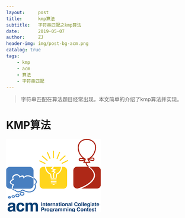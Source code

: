 ```yaml
---
layout:     post
title:      kmp算法
subtitle:   字符串匹配之kmp算法
date:       2019-05-07
author:     ZJ
header-img: img/post-bg-acm.png
catalog: true
tags:
    - kmp
    - acm
    - 算法
    - 字符串匹配
---
```


>字符串匹配在算法题目经常出现，本文简单的介绍了kmp算法并实现。

# KMP算法
![](https://raw.githubusercontent.com/fuleni/fuleni.github.io/master/img/post-bg-acm.png)
